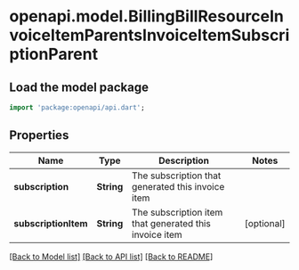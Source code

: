 # openapi.model.BillingBillResourceInvoiceItemParentsInvoiceItemSubscriptionParent

## Load the model package
```dart
import 'package:openapi/api.dart';
```

## Properties
Name | Type | Description | Notes
------------ | ------------- | ------------- | -------------
**subscription** | **String** | The subscription that generated this invoice item | 
**subscriptionItem** | **String** | The subscription item that generated this invoice item | [optional] 

[[Back to Model list]](../README.md#documentation-for-models) [[Back to API list]](../README.md#documentation-for-api-endpoints) [[Back to README]](../README.md)


